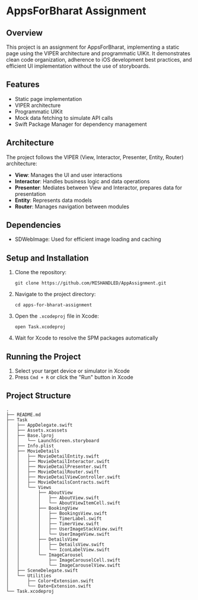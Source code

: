 # AppsForBharat Assignment

## Overview
This project is an assignment for AppsForBharat, implementing a static page using the VIPER architecture and programmatic UIKit. It demonstrates clean code organization, adherence to iOS development best practices, and efficient UI implementation without the use of storyboards.

## Features
- Static page implementation
- VIPER architecture
- Programmatic UIKit
- Mock data fetching to simulate API calls
- Swift Package Manager for dependency management

## Architecture
The project follows the VIPER (View, Interactor, Presenter, Entity, Router) architecture:

- **View**: Manages the UI and user interactions
- **Interactor**: Handles business logic and data operations
- **Presenter**: Mediates between View and Interactor, prepares data for presentation
- **Entity**: Represents data models
- **Router**: Manages navigation between modules

## Dependencies
- SDWebImage: Used for efficient image loading and caching

## Setup and Installation
1. Clone the repository:
   ```
   git clone https://github.com/MISHANDLED/AppAssignment.git
   ```
2. Navigate to the project directory:
   ```
   cd apps-for-bharat-assignment
   ```
3. Open the `.xcodeproj` file in Xcode:
   ```
   open Task.xcodeproj
   ```
4. Wait for Xcode to resolve the SPM packages automatically

## Running the Project
1. Select your target device or simulator in Xcode
2. Press `Cmd + R` or click the "Run" button in Xcode

## Project Structure
```
.
├── README.md
├── Task
│   ├── AppDelegate.swift
│   ├── Assets.xcassets
│   ├── Base.lproj
│   │   └── LaunchScreen.storyboard
│   ├── Info.plist
│   ├── MovieDetails
│   │   ├── MovieDetailEntity.swift
│   │   ├── MovieDetailInteractor.swift
│   │   ├── MovieDetailPresenter.swift
│   │   ├── MovieDetailRouter.swift
│   │   ├── MovieDetailViewController.swift
│   │   ├── MovieDetailsContracts.swift
│   │   └── Views
│   │       ├── AboutView
│   │       │   ├── AboutView.swift
│   │       │   └── AboutViewItemCell.swift
│   │       ├── BookingView
│   │       │   ├── BookingsView.swift
│   │       │   ├── TimerLabel.swift
│   │       │   ├── TimerView.swift
│   │       │   ├── UserImageStackView.swift
│   │       │   └── UserImageView.swift
│   │       ├── DetailsView
│   │       │   ├── DetailsView.swift
│   │       │   └── IconLabelView.swift
│   │       └── ImageCarousel
│   │           ├── ImageCarouselCell.swift
│   │           └── ImageCarouselView.swift
│   ├── SceneDelegate.swift
│   └── Utilities
│       ├── Color+Extension.swift
│       └── Date+Extension.swift
└── Task.xcodeproj
```
